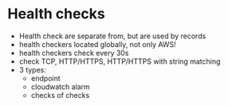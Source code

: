 # Health checks

- Health check are separate from, but are used by records
- health checkers located globally, not only AWS!
- health checkers check every 30s
- check TCP, HTTP/HTTPS, HTTP/HTTPS with string matching
- 3 types:
    - endpoint
    - cloudwatch alarm
    - checks of checks
